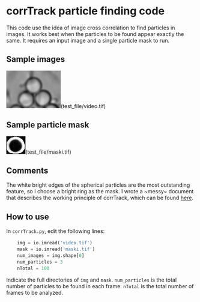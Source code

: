 # corrTrack particle finding code
This code use the idea of image cross correlation to find particles in images. It works best when the particles to be found appear exactly the same. It requires an input image and a single particle mask to run.
## Sample images
![sample images](test_file/video.gif)(test_file/video.tif)
## Sample particle mask
![sample particle mask](test_file/maski.jpg)(test_file/maski.tif)
## Comments
The white bright edges of the spherical particles are the most outstanding feature, so I choose a bright ring as the mask.
I wrote a ~messy~ document that describes the working principle of corrTrack, which can be found [here](corrTrack_doc.pdf).
## How to use
In ``corrTrack.py``, edit the following lines:
```python
    img = io.imread('video.tif')
    mask = io.imread('maski.tif')
    num_images = img.shape[0]
    num_particles = 3
    nTotal = 100
```
Indicate the full directories of ``img`` and ``mask``.
``num_particles`` is the total number of particles to be found in each frame.
``nTotal`` is the total number of frames to be analyzed.
